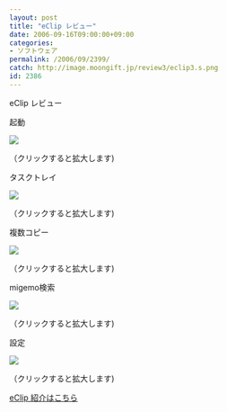 ```yaml
---
layout: post
title: "eClip レビュー"
date: 2006-09-16T09:00:00+09:00
categories:
- ソフトウェア
permalink: /2006/09/2399/
catch: http://image.moongift.jp/review3/eclip3.s.png
id: 2386
---
```

eClip レビュー  
<!--more-->

起動

  

[![](http://image.moongift.jp/review3/eclip1.s.png)](http://image.moongift.jp/review3/eclip1.png)  
  
（クリックすると拡大します)

  

タスクトレイ

  

[![](http://image.moongift.jp/review3/eclip2.s.png)](http://image.moongift.jp/review3/eclip2.png)  
  
（クリックすると拡大します)

  

複数コピー

  

[![](http://image.moongift.jp/review3/eclip3.s.png)](http://image.moongift.jp/review3/eclip3.png)  
  
（クリックすると拡大します)

  

migemo検索

  

[![](http://image.moongift.jp/review3/eclip5.s.png)](http://image.moongift.jp/review3/eclip5.png)  
  
（クリックすると拡大します)

  

設定

  

[![](http://image.moongift.jp/review3/eclip4.s.png)](http://image.moongift.jp/review3/eclip4.png)  
  
（クリックすると拡大します)

  

[eClip 紹介はこちら](http://fw.moongift.jp/intro/i-2398.html)


